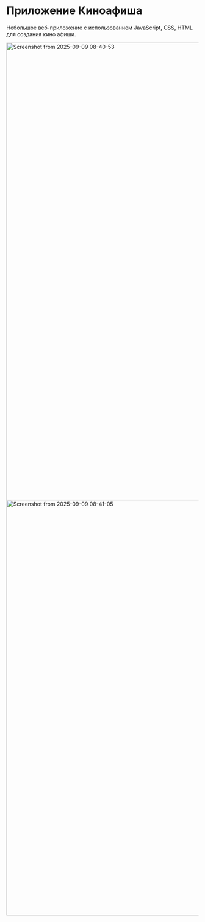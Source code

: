 # Приложение Киноафиша 

Небольшое веб-приложение с использованием JavaScript, CSS, HTML для создания кино афиши.

<img width="1861" height="1195" alt="Screenshot from 2025-09-09 08-40-53" src="https://github.com/user-attachments/assets/8515e3de-9531-4481-8abb-7924aad27e32" />



<img width="1867" height="1086" alt="Screenshot from 2025-09-09 08-41-05" src="https://github.com/user-attachments/assets/c5b225b2-a667-41bc-99ee-34c9c788d668" />
